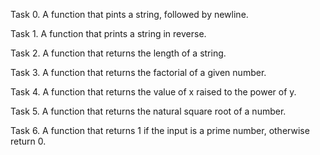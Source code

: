 Task 0. A function that pints a string, followed by newline.

Task 1. A function that prints a string in reverse.

Task 2. A function that returns the length of a string.

Task 3. A function that returns the factorial of a given number.

Task 4. A function that returns the value of x raised to the power of y.

Task 5. A function that returns the natural square root of a number.

Task 6. A function that returns 1 if the input is a prime number, otherwise return 0.

